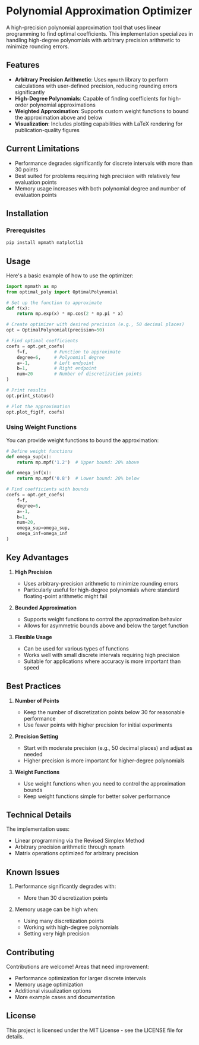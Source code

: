 # Polynomial Approximation Optimizer

A high-precision polynomial approximation tool that uses linear programming to find optimal coefficients. This implementation specializes in handling high-degree polynomials with arbitrary precision arithmetic to minimize rounding errors.

## Features

- **Arbitrary Precision Arithmetic**: Uses `mpmath` library to perform calculations with user-defined precision, reducing rounding errors significantly
- **High-Degree Polynomials**: Capable of finding coefficients for high-order polynomial approximations
- **Weighted Approximation**: Supports custom weight functions to bound the approximation above and below
- **Visualization**: Includes plotting capabilities with LaTeX rendering for publication-quality figures

## Current Limitations

- Performance degrades significantly for discrete intervals with more than 30 points
- Best suited for problems requiring high precision with relatively few evaluation points
- Memory usage increases with both polynomial degree and number of evaluation points

## Installation

### Prerequisites
```bash
pip install mpmath matplotlib
```

## Usage

Here's a basic example of how to use the optimizer:

```python
import mpmath as mp
from optimal_poly import OptimalPolynomial

# Set up the function to approximate
def f(x):
    return mp.exp(x) * mp.cos(2 * mp.pi * x)

# Create optimizer with desired precision (e.g., 50 decimal places)
opt = OptimalPolynomial(precision=50)

# Find optimal coefficients
coefs = opt.get_coefs(
    f=f,          # Function to approximate
    degree=6,     # Polynomial degree
    a=-1,         # Left endpoint
    b=1,          # Right endpoint
    num=20        # Number of discretization points
)

# Print results
opt.print_status()

# Plot the approximation
opt.plot_fig(f, coefs)
```

### Using Weight Functions

You can provide weight functions to bound the approximation:

```python
# Define weight functions
def omega_sup(x):
    return mp.mpf('1.2')  # Upper bound: 20% above

def omega_inf(x):
    return mp.mpf('0.8')  # Lower bound: 20% below

# Find coefficients with bounds
coefs = opt.get_coefs(
    f=f,
    degree=6,
    a=-1,
    b=1,
    num=20,
    omega_sup=omega_sup,
    omega_inf=omega_inf
)
```

## Key Advantages

1. **High Precision**
   - Uses arbitrary-precision arithmetic to minimize rounding errors
   - Particularly useful for high-degree polynomials where standard floating-point arithmetic might fail

2. **Bounded Approximation**
   - Supports weight functions to control the approximation behavior
   - Allows for asymmetric bounds above and below the target function

3. **Flexible Usage**
   - Can be used for various types of functions
   - Works well with small discrete intervals requiring high precision
   - Suitable for applications where accuracy is more important than speed

## Best Practices

1. **Number of Points**
   - Keep the number of discretization points below 30 for reasonable performance
   - Use fewer points with higher precision for initial experiments

2. **Precision Setting**
   - Start with moderate precision (e.g., 50 decimal places) and adjust as needed
   - Higher precision is more important for higher-degree polynomials

3. **Weight Functions**
   - Use weight functions when you need to control the approximation bounds
   - Keep weight functions simple for better solver performance

## Technical Details

The implementation uses:
- Linear programming via the Revised Simplex Method
- Arbitrary precision arithmetic through `mpmath`
- Matrix operations optimized for arbitrary precision

## Known Issues

1. Performance significantly degrades with:
   - More than 30 discretization points

2. Memory usage can be high when:
   - Using many discretization points
   - Working with high-degree polynomials
   - Setting very high precision

## Contributing

Contributions are welcome! Areas that need improvement:
- Performance optimization for larger discrete intervals
- Memory usage optimization
- Additional visualization options
- More example cases and documentation

## License

This project is licensed under the MIT License - see the LICENSE file for details.